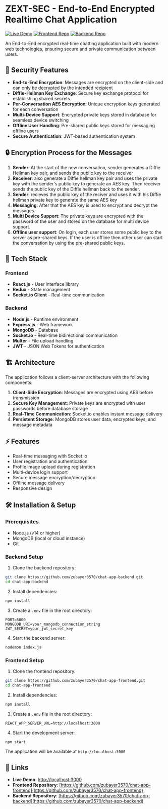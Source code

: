 # ZEXT-SEC - End-to-End Encrypted Realtime Chat Application

[![Live Demo](https://img.shields.io/badge/Live-Demo-brightgreen)](http://localhost:3000)
[![Frontend Repo](https://img.shields.io/badge/Frontend-Repo-blue)](https://github.com/zubayer3570/chat-app-frontend)
[![Backend Repo](https://img.shields.io/badge/Backend-Repo-orange)](https://github.com/zubayer3570/chat-app-backend)

An End-to-End encrypted real-time chatting application built with modern web technologies, ensuring secure and private communication between users.

## 🔐 Security Features

- **End-to-End Encryption**: Messages are encrypted on the client-side and can only be decrypted by the intended recipient
- **Diffie-Hellman Key Exchange**: Secure key exchange protocol for establishing shared secrets
- **Per-Conversation AES Encryption**: Unique encryption keys generated for each conversation
- **Multi-Device Support**: Encrypted private keys stored in database for seamless device switching
- **Offline User Handling**: Pre-shared public keys stored for messaging offline users
- **Secure Authentication**: JWT-based authentication system


## 🔒 Encryption Process for the Messages

1. **Sender**: At the start of the new conversation, sender generates a Diffie Hellman key pair, and sends the public key to the receiver
2. **Receiver**: also generate a Diffie hellman key pair and uses the private key with the sender's public key to generate an AES key. Then receiver sends the public key of the Diffie hellman back to the sender. 
3. **Sender**: recieves the public key of the reciver and uses it with his Diffie hellman private key to generate the same AES key
4. **Messaging**: After that the AES key is used to encrypt and decrypt the messages.
5. **Multi Device Support**: The private keys are encrypted with the password of the user and stored on the database for multi device support.
6. **Offline user support**: On login, each user stores some public key to the server as pre-shared keys. If the user is offline then other user can start the conversation by using the pre-shared public keys.

## 🚀 Tech Stack

### Frontend
- **React.js** - User interface library
- **Redux** - State management
- **Socket.io Client** - Real-time communication

### Backend
- **Node.js** - Runtime environment
- **Express.js** - Web framework
- **MongoDB** - Database
- **Socket.io** - Real-time bidirectional communication
- **Multer** - File upload handling
- **JWT** - JSON Web Tokens for authentication

## 🏗️ Architecture

The application follows a client-server architecture with the following components:

1. **Client-Side Encryption**: Messages are encrypted using AES before transmission
2. **Secure Key Management**: Private keys are encrypted with user passwords before database storage
3. **Real-Time Communication**: Socket.io enables instant message delivery
4. **Persistent Storage**: MongoDB stores user data, encrypted keys, and message metadata

## ⚡ Features

- Real-time messaging with Socket.io
- User registration and authentication
- Profile image upload during registration
- Multi-device login support
- Secure message encryption/decryption
- Offline message delivery
- Responsive design

## 🛠️ Installation & Setup

### Prerequisites

- Node.js (v14 or higher)
- MongoDB (local or cloud instance)
- Git

### Backend Setup

1. Clone the backend repository:
```bash
git clone https://github.com/zubayer3570/chat-app-backend.git
cd chat-app-backend
```

2. Install dependencies:
```bash
npm install
```

3. Create a `.env` file in the root directory:
```env
PORT=5000
MONGODB_URI=your_mongodb_connection_string
JWT_SECRET=your_jwt_secret_key
```

4. Start the backend server:
```bash
nodemon index.js
```

### Frontend Setup

1. Clone the frontend repository:
```bash
git clone https://github.com/zubayer3570/chat-app-frontend.git
cd chat-app-frontend
```

2. Install dependencies:
```bash
npm install
```

3. Create a `.env` file in the root directory:
```env
REACT_APP_SERVER_URL=http://localhost:3000
```

4. Start the development server:
```bash
npm start
```

The application will be available at `http://localhost:3000`


## 🔗 Links

- **Live Demo**: [http://localhost:3000](http://localhost:3000)
- **Frontend Repository**: [https://github.com/zubayer3570/chat-app-frontend](https://github.com/zubayer3570/chat-app-frontend)
- **Backend Repository**: [https://github.com/zubayer3570/chat-app-backend](https://github.com/zubayer3570/chat-app-backend)
